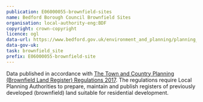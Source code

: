 ```yaml
---
publication: E06000055-brownfield-sites
name: Bedford Borough Council Brownfield Sites
organisation: local-authority-eng:BDF
copyright: crown-copyright
licence: ogl
data-url: https://www.bedford.gov.uk/environment_and_planning/planning_town_and_country/planning_policy__its_purpose/idoc.ashx?docid=a72bd551-72ae-4c1f-ab27-eee73f3c52ae&version=-1
data-gov-uk: 
task: brownfield_site
prefix: E06000055-brownfield-site
---
```


Data published in accordance with [The Town and Country Planning (Brownfield Land Register) Regulations 2017](http://www.legislation.gov.uk/uksi/2017/403/contents/made).
The regulations require Local Planning Authorities to prepare, maintain and publish registers of previously developed (brownfield) land suitable for residential development.

